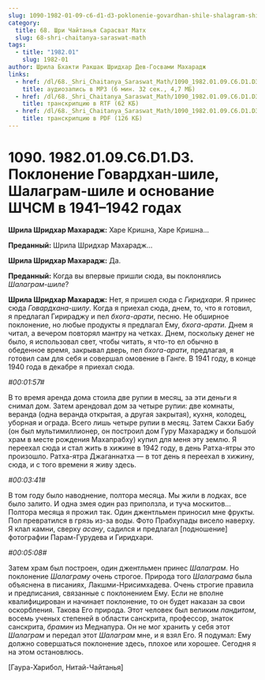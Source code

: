 ```yaml
---
slug: 1090-1982-01-09-c6-d1-d3-poklonenie-govardhan-shile-shalagram-shile-i-osnovanie-shchsm-v-1941-1942-godah
category:
  title: 68. Шри Чайтанья Сарасват Матх
  slug: 68-shri-chaitanya-saraswat-math
tags:
  - title: "1982.01"
    slug: 1982-01
author: Шрила Бхакти Ракшак Шридхар Дев-Госвами Махарадж
links:
  - href: /dl/68._Shri_Chaitanya_Saraswat_Math/1090_1982.01.09.C6.D1.D3_SridharMj_Poklonenie_Govardhan-shile_Shalagram-shile_i_osnovanie_SCSM_v_1941-1942_godah.mp3
    title: аудиозапись в MP3 (6 мин. 32 сек., 4,7 МБ)
  - href: /dl/68._Shri_Chaitanya_Saraswat_Math/1090_1982.01.09.C6.D1.D3_SridharMj_Poklonenie_Govardhan-shile_Shalagram-shile_i_osnovanie_SCSM_v_1941-1942_godah.rtf
    title: транскрипцию в RTF (62 КБ)
  - href: /dl/68._Shri_Chaitanya_Saraswat_Math/1090_1982.01.09.C6.D1.D3_SridharMj_Poklonenie_Govardhan-shile_Shalagram-shile_i_osnovanie_SCSM_v_1941-1942_godah.pdf
    title: транскрипцию в PDF (126 КБ)
---
```


# 1090. 1982.01.09.C6.D1.D3. Поклонение Говардхан-шиле, Шалаграм-шиле и основание ШЧСМ в 1941–1942 годах

**Шрила Шридхар Махарадж:** Харе Кришна, Харе Кришна…

**Преданный:** Шрила Шридхар Махарадж…

**Шрила Шридхар Махарадж:** Да.

**Преданный:** Когда вы впервые пришли сюда, вы поклонялись *Шалаграм-шиле*?

**Шрила Шридхар Махарадж:** Нет, я пришел сюда с *Гиридхари*. Я принес сюда *Говардхана-шилу*. Когда я приехал сюда, днем, то, что я готовил, я предлагал Гирираджу и пел *бхога-арати*, песню. Не обширное поклонение, но любые продукты я предлагал Ему, *бхога-арати*. Днем я читал, а вечером повторял мантру на четках. Днем, поскольку денег не было, я использовал свет, чтобы читать, я что-то ел обычно в обеденное время, закрывал дверь, пел *бхога-арати*, предлагая, я готовил сам для себя и совершал омовение в Ганге. В 1941 году, в конце 1940 года в декабре я приехал сюда.

*#00:01:57#*

В то время аренда дома стоила две рупии в месяц, за эти деньги я снимал дом. Затем арендовал дом за четыре рупии: две комнаты, веранда (одна веранда открытая, а другая закрытая), кухня, колодец, уборная и ограда. Всего лишь четыре рупии в месяц. Затем Сакхи Бабу (он был мультимиллионер, он построил дом Гуру Махараджу и большой храм в месте рождения Махапрабху) купил для меня эту землю. Я переехал сюда и стал жить в хижине в 1942 году, в день Ратха-ятры это произошло. Ратха-ятра Джаганнатха — в тот день я переехал в хижину, сюда, и с того времени я живу здесь.

*#00:03:41#*

В том году было наводнение, полтора месяца. Мы жили в лодках, все было залито. И одна змея один раз приползла, и туча москитов… Полтора месяца я прожил так. Один джентльмен приносил мне фрукты. Пол превратился в грязь из-за воды. Фото Прабхупады висело наверху. Я клал камни, сверху *асану*, садился и предлагал [подношение] фотографии Парам-Гурудева и Гиридхари.

*#00:05:08#*

Затем храм был построен, один джентльмен принес *Шалаграм*. Но поклонение *Шалаграму* очень строгое. Природа того *Шалаграма* была объяснена в писаниях, Лакшми-Нрисимхадева. Очень строгие правила и предписания, связанные с поклонением Ему. Если не вполне квалифицирован и начинает поклонение, то он будет наказан за свои оскорбления. Такова Его природа. Этот человек был великим *пандитом*, восемь ученых степеней в области санскрита, профессор, знаток санскрита, *брамин* из Меднапура. Он не мог хранить у себя этот *Шалаграм* и передал этот *Шалаграм* мне, и я взял Его. Я подумал: Ему должно совершаться поклонение здесь, плохое или хорошее. Сегодня я на этом остановлюсь.

[Гаура-Харибол, Нитай-Чайтанья]

